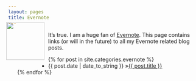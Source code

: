 ```yaml
---
layout: pages
title: Evernote
---
```


<img
src="http://www.stevencombs.com/images/design/evernote.svg"
style="
  float: left;
  width: 100px;
  margin-right: 10px;
  margin-left: -5px;
  margin-top: -25px;
  margin-bottom: 10px;
  "
/>

It’s true. I am a huge fan of [Evernote](https://www.evernote.com/referral/Registration.action?uid=33239&sig=4da3897d067e65f5e7cc3c59c00fddb7). This page contains links (or will in the future) to all my Evernote related blog posts.

<ul id="blog-posts" class="posts">
{% for post in site.categories.evernote %}
    <li><span>{{ post.date | date_to_string }} &raquo;</span><a href="{{ post.url }}">{{ post.title }}</a></li>
{% endfor %}
</ul>

